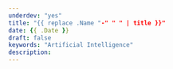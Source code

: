 ```yaml
---
underdev: "yes"
title: "{{ replace .Name "-" " " | title }}"
date: {{ .Date }}
draft: false
keywords: "Artificial Intelligence"
description: 
---
```

